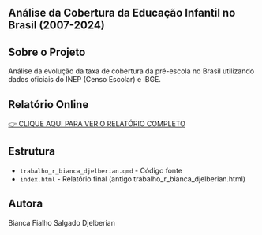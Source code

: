 ## Análise da Cobertura da Educação Infantil no Brasil (2007-2024)

## Sobre o Projeto
Análise da evolução da taxa de cobertura da pré-escola no Brasil utilizando dados oficiais do INEP (Censo Escolar) e IBGE.

## Relatório Online
[👉 CLIQUE AQUI PARA VER O RELATÓRIO COMPLETO](https://bibsfihafiha.github.io/analise-educacao-infantil-brasil/)

## Estrutura
- `trabalho_r_bianca_djelberian.qmd` - Código fonte
- `index.html` - Relatório final (antigo trabalho_r_bianca_djelberian.html)

## Autora
Bianca Fialho Salgado Djelberian
